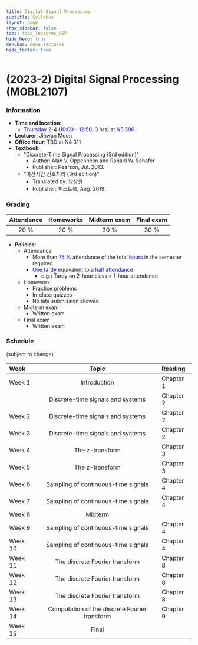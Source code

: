 ```yaml
---
title: Digital Signal Processing
subtitle: Syllabus
layout: page
show_sidebar: false
tabs: tabs_lectures_DSP
hide_hero: true
menubar: menu_lectures
hide_footer: true
---
```


# (2023-2) Digital Signal Processing (MOBL2107)

### Information
* __Time and location__:
    * <span style="color:blue">Thursday</span> 2-4 (<span style="color:blue">10:00 - 12:50</span>, 3 hrs) at <span style="color:blue">N5 506</span>
* __Lecturer__: Jihwan Moon
* __Office Hour__: TBD at N4 311
* __Textbook__:
    * "Discrete-Time Signal Processing (3rd edition)"
        * Author: Alan V. Oppenheim and Ronald W. Schafer
        * Publisher: Pearson, Jul. 2013.
    * "이산시간 신호처리 (3rd edition)"
        * Translated by: 남상원
        * Publisher: 퍼스트북, Aug. 2019.

### Grading

| Attendance | Homeworks | Midterm exam | Final exam |
|:---:|:---:|:---:|:---:|
| 20 % | 20 % | 30 % | 30 % |

* __Policies__:
    * Attendance
        * More than <span style="color:blue">75 %</span> attendance of the total <span style="color:blue">hours</span> in the semester required
        * <span style="color:blue">One tardy</span> equivalent to <span style="color:blue">a half attendance</span>
            * e.g.) Tardy on 2-hour class = 1-hour attendance
    * Homework
        * Practice problems
        * In-class quizzes
        * No late submission allowed
    * Midterm exam
        * Written exam
    * Final exam
        * Written exam

### Schedule
(subject to change)

| Week | Topic | Reading |
|:---|:---:|:---|
| Week 1 | Introduction | Chapter 1 |
|  | Discrete-time signals and systems | Chapter 2 |
| Week 2 | Discrete-time signals and systems | Chapter 2 |
| Week 3 | Discrete-time signals and systems | Chapter 2 |
| Week 4 | The z-transform | Chapter 3 |
| Week 5 | The z-transform | Chapter 3 |
| Week 6 | Sampling of continuous-time signals | Chapter 4 |
| Week 7 | Sampling of continuous-time signals | Chapter 4 |
| Week 8 | Midterm |  |
| Week 9 | Sampling of continuous-time signals | Chapter 4 |
| Week 10 | Sampling of continuous-time signals | Chapter 4 |
| Week 11 | The discrete Fourier transform | Chapter 8 |
| Week 12 | The discrete Fourier transform | Chapter 8 |
| Week 13 | The discrete Fourier transform | Chapter 8 |
| Week 14 | Computation of the discrete Fourier transform | Chapter 9 |
| Week 15 | Final |  |